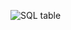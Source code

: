
![SQL table](https://user-images.githubusercontent.com/71710792/178324319-ef972a2b-cfed-4ca0-a57e-a2a6ee6c60b9.jpeg)
